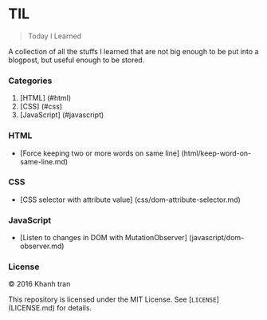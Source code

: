 # TIL
> Today I Learned

A collection of all the stuffs I learned that are not big enough to be put into a blogpost, but useful enough to be stored.


### Categories
1. [HTML] (#html)
2. [CSS] (#css)
3. [JavaScript] (#javascript)

### HTML
- [Force keeping two or more words on same line] (html/keep-word-on-same-line.md)

### CSS
- [CSS selector with attribute value] (css/dom-attribute-selector.md)

### JavaScript
- [Listen to changes in DOM with MutationObserver] (javascript/dom-observer.md)

### License
&copy; 2016 Khanh tran

This repository is licensed under the MIT License. See [`LICENSE`] (LICENSE.md) for details.
